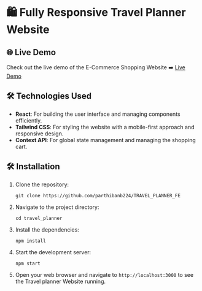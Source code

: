 # 🛍️ Fully Responsive Travel Planner Website


## 🌐 Live Demo

Check out the live demo of the E-Commerce Shopping Website ➡️ [Live Demo](https://travel-planner-sr09.netlify.app/)

## 🛠️ Technologies Used

- **React**: For building the user interface and managing components efficiently.
- **Tailwind CSS**: For styling the website with a mobile-first approach and responsive design.
- **Context API**: For global state management and managing the shopping cart.


## 🛠️ Installation

1. Clone the repository:
   ```
   git clone https://github.com/parthibanb224/TRAVEL_PLANNER_FE
   ```

2. Navigate to the project directory:
   ```
   cd travel_planner
   ```

3. Install the dependencies:
   ```
   npm install
   ```

4. Start the development server:
   ```
   npm start
   ```

5. Open your web browser and navigate to `http://localhost:3000` to see the Travel planner Website running.